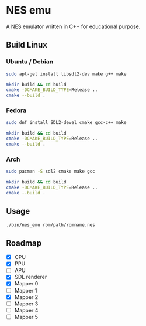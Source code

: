 
# NES emu

A NES emulator written in C++ for educational purpose.



## Build Linux

### Ubuntu / Debian
```bash
sudo apt-get install libsdl2-dev make g++ make

mkdir build && cd build
cmake -DCMAKE_BUILD_TYPE=Release ..
cmake --build .
```

### Fedora
```bash
sudo dnf install SDL2-devel cmake gcc-c++ make

mkdir build && cd build
cmake -DCMAKE_BUILD_TYPE=Release ..
cmake --build .
```

### Arch
```bash
sudo pacman -S sdl2 cmake make gcc

mkdir build && cd build
cmake -DCMAKE_BUILD_TYPE=Release ..
cmake --build .
```

    
## Usage

```bash
./bin/nes_emu rom/path/romname.nes
```

## Roadmap

- [x]  CPU
- [x]  PPU
- [ ]  APU
- [x]  SDL renderer
- [x]  Mapper 0
- [ ]  Mapper 1
- [x]  Mapper 2
- [ ]  Mapper 3
- [ ]  Mapper 4
- [ ]  Mapper 5
